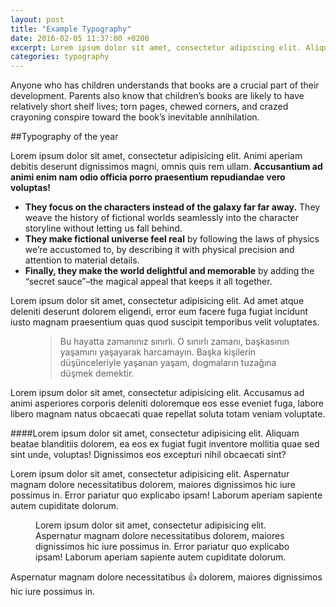 ```yaml
---
layout: post
title: "Example Typography"
date: 2016-02-05 11:37:00 +0200
excerpt: Lorem ipsum dolor sit amet, consectetur adipiscing elit. Aliquam hendrerit id massa quis auctor. Mauris porta vehicula massa, sit amet facilisis justo consectetur quis. Curabitur vel elementum risus. Proin facilisis rhoncus nisi vitae ullamcorper.
categories: typography
---
```

Anyone who has children understands that books are a crucial part of their development. Parents also know that children’s books are likely to have relatively short shelf lives; torn pages, chewed corners, and crazed crayoning conspire toward the book’s inevitable annihilation.

##Typography of the year

Lorem ipsum dolor sit amet, consectetur adipisicing elit. Animi aperiam debitis deserunt dignissimos magni, omnis quis rem ullam. **Accusantium ad animi enim nam odio officia porro praesentium repudiandae vero voluptas!**

- **They focus on the characters instead of the galaxy far far away.** They weave the history of fictional worlds seamlessly into the character storyline without letting us fall behind.
- **They make fictional universe feel real** by following the laws of physics we’re accustomed to, by describing it with physical precision and attention to material details.
- **Finally, they make the world delightful and memorable** by adding the “secret sauce”–the magical appeal that keeps it all together.

Lorem ipsum dolor sit amet, consectetur adipisicing elit. Ad amet atque deleniti deserunt dolorem eligendi, error eum facere fuga fugiat incidunt iusto magnam praesentium quas quod suscipit temporibus velit voluptates.

<figure class="important">
<blockquote>Bu hayatta zamanınız sınırlı. O sınırlı zamanı, başkasının yaşamını yaşayarak harcamayın. Başka kişilerin düşünceleriyle yaşanan yaşam, dogmaların tuzağına düşmek demektir.</blockquote>
</figure>

Lorem ipsum dolor sit amet, consectetur adipisicing elit. Accusamus ad animi asperiores corporis deleniti doloremque eos esse eveniet fuga, labore libero magnam natus obcaecati quae repellat soluta totam veniam voluptate.

####Lorem ipsum dolor sit amet, consectetur adipisicing elit. Aliquam beatae blanditiis dolorem, ea eos ex fugiat fugit inventore mollitia quae sed sint unde, voluptas! Dignissimos eos excepturi nihil obcaecati sint?

Lorem ipsum dolor sit amet, consectetur adipisicing elit. Aspernatur magnam dolore necessitatibus dolorem, maiores dignissimos hic iure possimus in. Error pariatur quo explicabo ipsam! Laborum aperiam sapiente autem cupiditate dolorum.

<figure class="marked">
<p>Lorem ipsum dolor sit amet, consectetur adipisicing elit. Aspernatur magnam dolore necessitatibus dolorem, maiores dignissimos hic iure possimus in. Error pariatur quo explicabo ipsam! Laborum aperiam sapiente autem cupiditate dolorum.</p>
</figure>

Aspernatur magnam dolore necessitatibus :+1: dolorem, maiores dignissimos hic iure possimus in.
